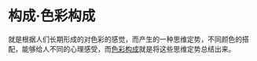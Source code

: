 # 构成·色彩构成

就是根据人们长期形成的对色彩的感觉，而产生的一种思维定势，不同颜色的搭配，能够给人不同的心理感受，而[色彩构成](https://baike.baidu.com/item/%E8%89%B2%E5%BD%A9%E6%9E%84%E6%88%90 "色彩构成")就是将这些思维定势总结出来。
